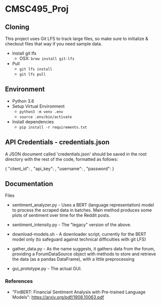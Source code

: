 # CMSC495_Proj


## Cloning
This project uses Git LFS to track large files, so make sure to initialize & checkout files that way if you need sample data.

- Install git lfs
  - OSX: `brew install git-lfs`
- Pull
  - `git lfs install`
  - `git lfs pull`

## Environment
- Python 3.8
- Setup Virtual Environment
    - `python3 -m venv .env`
    - `source .env/bin/activate`
- Install dependencies
    - `pip install -r requirements.txt`

## API Credentials - credentials.json

A JSON document called 'credentials.json' should be saved in the root directory with the rest of the code,
formatted as follows:

{
  "client_id": <client ID from reddit>,
  "api_key": <secret api key from reddit>,
  "username": <associated reddit username>,
  "password": <associated reddit password>
}

## Documentation

Files
* sentiment_analyzer.py - Uses a BERT (language representation) model to process the scraped data in batches.  Main method produces some plots of sentiment over time for the Reddit posts. 

* sentiment_intensity.py - The "legacy" version of the above.

* download-models.sh - A downloader script, currently for the BERT model only (to safeguard against technical difficulties with git LFS)

* gather_data.py - As the name suggests, it gathers data from the forum, providing a ForumDataSource object with methods to store and retrieve the data (as a pandas DataFrame), with a little preprocessing

* gui_prototype.py - The actual GUI.

### References

- "FinBERT: Financial Sentiment Analysis with Pre-trained Language Models": https://arxiv.org/pdf/1908.10063.pdf